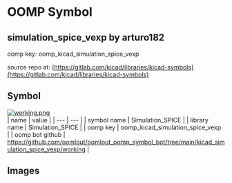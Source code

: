 # OOMP Symbol  
## simulation_spice_vexp  by arturo182  
  
oomp key: oomp_kicad_simulation_spice_vexp  
  
source repo at: [https://gitlab.com/kicad/libraries/kicad-symbols](https://gitlab.com/kicad/libraries/kicad-symbols)  
## Symbol  
  
[![working.png](working_600.png)](working.png)  
| name | value | 
| --- | --- | 
| symbol name | Simulation_SPICE | 
| library name | Simulation_SPICE | 
| oomp key | oomp_kicad_simulation_spice_vexp | 
| oomp bot github | https://github.com/oomlout/oomlout_oomp_symbol_bot/tree/main/kicad_simulation_spice_vexp/working | 
## Images  
